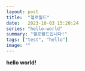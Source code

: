 ```yaml
---
layout: post
title:  "헬로월드"
date:   2023-10-03 15:20:24
series: "hello-world"
summary: "헬로월드입니다!"
tags: ["test", "hello"]
image: ""
---
```


**hello world!**

